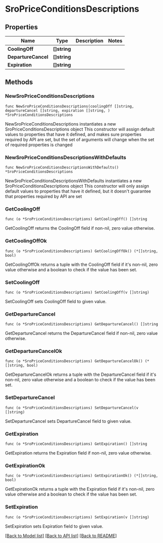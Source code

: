 # SroPriceConditionsDescriptions

## Properties

Name | Type | Description | Notes
------------ | ------------- | ------------- | -------------
**CoolingOff** | **[]string** |  | 
**DepartureCancel** | **[]string** |  | 
**Expiration** | **[]string** |  | 

## Methods

### NewSroPriceConditionsDescriptions

`func NewSroPriceConditionsDescriptions(coolingOff []string, departureCancel []string, expiration []string, ) *SroPriceConditionsDescriptions`

NewSroPriceConditionsDescriptions instantiates a new SroPriceConditionsDescriptions object
This constructor will assign default values to properties that have it defined,
and makes sure properties required by API are set, but the set of arguments
will change when the set of required properties is changed

### NewSroPriceConditionsDescriptionsWithDefaults

`func NewSroPriceConditionsDescriptionsWithDefaults() *SroPriceConditionsDescriptions`

NewSroPriceConditionsDescriptionsWithDefaults instantiates a new SroPriceConditionsDescriptions object
This constructor will only assign default values to properties that have it defined,
but it doesn't guarantee that properties required by API are set

### GetCoolingOff

`func (o *SroPriceConditionsDescriptions) GetCoolingOff() []string`

GetCoolingOff returns the CoolingOff field if non-nil, zero value otherwise.

### GetCoolingOffOk

`func (o *SroPriceConditionsDescriptions) GetCoolingOffOk() (*[]string, bool)`

GetCoolingOffOk returns a tuple with the CoolingOff field if it's non-nil, zero value otherwise
and a boolean to check if the value has been set.

### SetCoolingOff

`func (o *SroPriceConditionsDescriptions) SetCoolingOff(v []string)`

SetCoolingOff sets CoolingOff field to given value.


### GetDepartureCancel

`func (o *SroPriceConditionsDescriptions) GetDepartureCancel() []string`

GetDepartureCancel returns the DepartureCancel field if non-nil, zero value otherwise.

### GetDepartureCancelOk

`func (o *SroPriceConditionsDescriptions) GetDepartureCancelOk() (*[]string, bool)`

GetDepartureCancelOk returns a tuple with the DepartureCancel field if it's non-nil, zero value otherwise
and a boolean to check if the value has been set.

### SetDepartureCancel

`func (o *SroPriceConditionsDescriptions) SetDepartureCancel(v []string)`

SetDepartureCancel sets DepartureCancel field to given value.


### GetExpiration

`func (o *SroPriceConditionsDescriptions) GetExpiration() []string`

GetExpiration returns the Expiration field if non-nil, zero value otherwise.

### GetExpirationOk

`func (o *SroPriceConditionsDescriptions) GetExpirationOk() (*[]string, bool)`

GetExpirationOk returns a tuple with the Expiration field if it's non-nil, zero value otherwise
and a boolean to check if the value has been set.

### SetExpiration

`func (o *SroPriceConditionsDescriptions) SetExpiration(v []string)`

SetExpiration sets Expiration field to given value.



[[Back to Model list]](../README.md#documentation-for-models) [[Back to API list]](../README.md#documentation-for-api-endpoints) [[Back to README]](../README.md)



